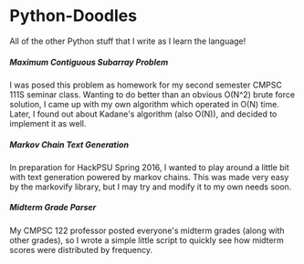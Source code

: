 # Python-Doodles
All of the other Python stuff that I write as I learn the language!

##### Maximum Contiguous Subarray Problem
I was posed this problem as homework for my second semester CMPSC 111S seminar class.
Wanting to do better than an obvious O(N^2) brute force solution, I came up with my
own algorithm which operated in O(N) time. Later, I found out about Kadane's algorithm 
(also O(N)), and decided to implement it as well.

##### Markov Chain Text Generation
In preparation for HackPSU Spring 2016, I wanted to play around a little bit with
text generation powered by markov chains. This was made very easy by the markovify
library, but I may try and modify it to my own needs soon.

##### Midterm Grade Parser
My CMPSC 122 professor posted everyone's midterm grades (along with other grades), so 
I wrote a simple little script to quickly see how midterm scores were distributed by
frequency.